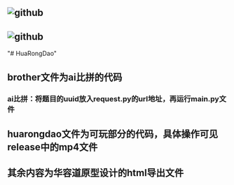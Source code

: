 ## <img src="https://img.shields.io/badge/github-skyjay&xiaobingan-2376B7.svg" alt="github" />
## <img src="https://img.shields.io/badge/github-language python-2376B7.svg" alt="github" />
"# HuaRongDao"
## brother文件为ai比拼的代码
### ai比拼：将题目的uuid放入request.py的url地址，再运行main.py文件

## huarongdao文件为可玩部分的代码，具体操作可见release中的mp4文件

## 其余内容为华容道原型设计的html导出文件

